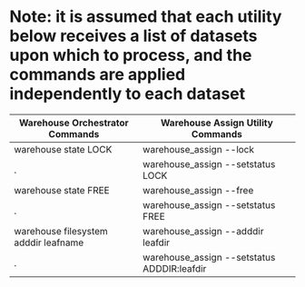 


# Note: it is assumed that each utility below receives a list of datasets upon which to process, and the commands are applied independently to each dataset

Warehouse Orchestrator Commands | Warehouse Assign Utility Commands
------------------------------- | ---------------------------------
warehouse state LOCK | warehouse_assign --lock
. | warehouse_assign --setstatus LOCK
warehouse state FREE | warehouse_assign --free
. | warehouse_assign --setstatus FREE
warehouse filesystem adddir leafname | warehouse_assign --adddir leafdir
. | warehouse_assign --setstatus ADDDIR:leafdir


